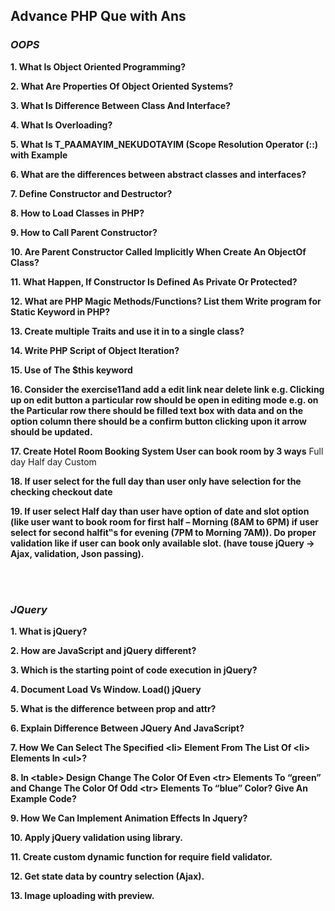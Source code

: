 <h2> Advance PHP Que with Ans </h2>
<h3> <i>OOPS</i> </h3>

<b> 1. What Is Object Oriented Programming?</b>

<b> 2. What Are Properties Of Object Oriented Systems?</b>

<b> 3. What Is Difference Between Class And Interface?</b>

<b> 4. What Is Overloading?</b>

<b> 5. What Is T_PAAMAYIM_NEKUDOTAYIM (Scope Resolution Operator (::) with Example</b>

<b> 6. What are the differences between abstract classes and interfaces?</b>

<b> 7. Define Constructor and Destructor?</b>

<b> 8. How to Load Classes in PHP?</b>

<b> 9. How to Call Parent Constructor?</b>

<b> 10. Are Parent Constructor Called Implicitly When Create An ObjectOf Class?</b>

<b> 11. What Happen, If Constructor Is Defined As Private Or Protected?</b>

<b> 12. What are PHP Magic Methods/Functions? List them Write program for Static Keyword in PHP?</b>

<b> 13. Create multiple Traits and use it in to a single class?</b>

<b> 14. Write PHP Script of Object Iteration?</b>

<b> 15. Use of The $this keyword</b>

<b> 16. Consider the exercise11and add a edit link near delete link e.g. Clicking up on edit button a particular row should be open in editing mode e.g. on the Particular row there should be filled text box with data and on the option column there should be a confirm button clicking upon it arrow should be updated.</b>

<b> 17. Create Hotel Room Booking System User can book room by 3 ways</b>
  Full day
  Half day
  Custom
  
<b> 18. If user select for the full day than user only have selection for the checking checkout date</b>

<b> 19. If user select Half day than user have option of date and slot option (like user want to book room for first half – Morning (8AM to 6PM) if user select for second halfit‟s for evening (7PM to Morning 7AM)). Do proper validation like if user can book only available slot. (have touse jQuery -> Ajax, validation, Json passing).</b>

<br><br>
<h3><i> JQuery </i></h3>

<b> 1. What is jQuery?</b>

<b> 2. How are JavaScript and jQuery different?</b>

<b> 3. Which is the starting point of code execution in jQuery?</b>

<b> 4. Document Load Vs Window. Load() jQuery</b>

<b> 5. What is the difference between prop and attr?</b>

<b> 6. Explain Difference Between JQuery And JavaScript?</b>

<b> 7. How We Can Select The Specified &lt;li&gt; Element From The List Of &lt;li&gt; Elements In &lt;ul&gt;?</b>

<b> 8. In &lt;table&gt; Design Change The Color Of Even &lt;tr&gt; Elements To “green” and Change The Color Of Odd &lt;tr&gt; Elements To “blue” Color? 
   Give An Example Code?</b>
  
<b> 9. How We Can Implement Animation Effects In Jquery?</b>

<b> 10. Apply jQuery validation using library.</b>

<b> 11. Create custom dynamic function for require field validator.</b>

<b> 12. Get state data by country selection (Ajax).</b>

<b> 13. Image uploading with preview.</b>
